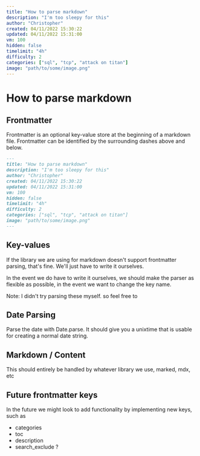 ```yaml
---
title: "How to parse markdown"
description: "I'm too sleepy for this"
author: "Christopher"
created: 04/11/2022 15:30:22
updated: 04/11/2022 15:31:00
vm: 100
hidden: false
timelimit: "4h"
difficulty: 2
categories: ["sql", "tcp", "attack on titan"]
image: "path/to/some/image.png"
---
```


# How to parse markdown

## Frontmatter

Frontmatter is an optional key-value store at the beginning of a markdown file. Frontmatter can be identified by the surrounding dashes above and below.

```markdown
---
title: "How to parse markdown"
description: "I'm too sleepy for this"
author: "Christopher"
created: 04/11/2022 15:30:22
updated: 04/11/2022 15:31:00
vm: 100
hidden: false
timelimit: "4h"
difficulty: 2
categories: ["sql", "tcp", "attack on titan"]
image: "path/to/some/image.png"
---
```

## Key-values

If the library we are using for markdown doesn't support frontmatter parsing, that's fine. We'll just have to write it ourselves.

In the event we do have to write it ourselves, we should make the parser as flexible as possible, in the event we want to change the key name.

Note: I didn't try parsing these myself. so feel free to

## Date Parsing

Parse the date with Date.parse. It should give you a unixtime that is usable for creating a normal date string.

## Markdown / Content

This should entirely be handled by whatever library we use, marked, mdx, etc

## Future frontmatter keys

In the future we might look to add functionality by implementing new keys, such as

- categories
- toc
- description
- search_exclude ?

